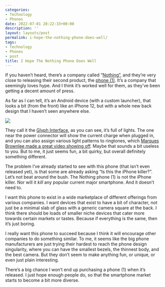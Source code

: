```yaml
---
categories:
- Technology
- Phones
date: 2022-07-01 20:22:33+00:00
description: ''
layout: layouts/post
permalink: i-hope-the-nothing-phone-does-well/
tags:
- Technology
- Phones
- post
title: I Hope The Nothing Phone Does Well
---
```


If you haven’t heard, there’s a company called “[Nothing”](https://nothing.tech), and they’re very close to releasing their second product, the [phone (1)](https://nothing.tech/pages/event). It’s a company that seemingly loves hype. And I think it’s worked well for them, as they’ve been getting a decent amount of press.

As far as I can tell, it’s an Android device (with a custom launcher), that looks a bit (from the front) like an iPhone 12, but with a whole new back design that I haven’t seen anywhere else.

<img src="https://chrishannah.me/images/2022/07/Twitter_1024x512_V1_1.jpg" caption="">

They call it the [Glyph Interface](https://nothing.tech/blogs/news/meet-the-glyph-interface), as you can see, it’s full of lights. The one near the power connector will show the current charge when plugged in, and you can also assign various light patterns to ringtones, which [Marques Brownlee made a great video showing off](https://www.youtube.com/watch?v=mrkAmmMakMg). Maybe that sounds a bit useless to you. But to me, it just seems fun, a bit quirky, but overall definitely something different.

The problem I’ve already started to see with this phone (that isn’t even released yet), is that some are already asking “Is this the iPhone killer?”. Let’s not beat around the bush. The Nothing phone (1) is not the iPhone killer. Nor will it _kill_ any popular current major smartphone. And it doesn’t need to.

I want this phone to exist in a wide marketplace of different offerings from various companies. I want devices that exist to have a bit of character, not just be a minimal slab of glass with a generic camera square at the back. I think there should be loads of smaller niche devices that cater more towards certain markets or tastes. Because if everything is the same, then it’s just boring.

I really want this phone to succeed because I think it will encourage other companies to do something similar. To me, it seems like the big phone manufacturers are just trying their hardest to reach the phone design singularity, where you can have the smallest bezels, the thinnest body, and the best camera. But they don’t seem to make anything fun, or unique, or even just plain interesting.

There’s a big chance I won’t end up purchasing a phone (1) when it’s released. I just hope enough people do, so that the smartphone market starts to become a bit more diverse.
